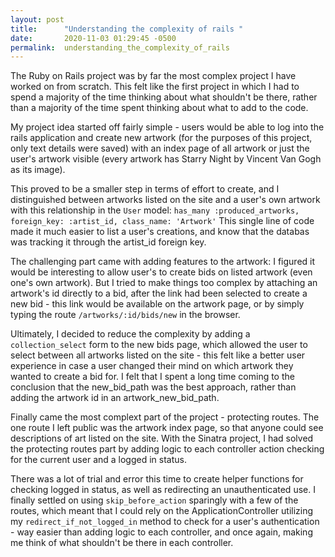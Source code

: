 ```yaml
---
layout: post
title:      "Understanding the complexity of rails "
date:       2020-11-03 01:29:45 -0500
permalink:  understanding_the_complexity_of_rails
---
```



The Ruby on Rails project was by far the most complex project I have worked on from scratch. This felt like the first project in which I had to spend a majority of the time thinking about what shouldn't be there, rather than a majority of the time spent thinking about what to add to the code.

My project idea started off fairly simple - users would be able to log into the rails application and create new artwork (for the purposes of this project, only text details were saved) with an index page of all artwork or just the user's artwork visible (every artwork has Starry Night by Vincent Van Gogh as its image).

This proved to be a smaller step in terms of effort to create, and I distinguished between artworks listed on the site and a user's own artwork with this relationship in the `User` model:
`has_many :produced_artworks, foreign_key: :artist_id, class_name: 'Artwork'`
This single line of code made it much easier to list a user's creations, and know that the databas was tracking it through the artist_id foreign key. 

The challenging part came with adding features to the artwork: I figured it would be interesting to allow user's to create bids on listed artwork (even one's own artwork). But I tried to make things too complex by attaching an artwork's id directly to a bid, after the link had been selected to create a new bid - this link would be available on the artwork page, or by simply typing the route `/artworks/:id/bids/new` in the browser.

Ultimately, I decided to reduce the complexity by adding a `collection_select` form to the new bids page, which allowed the user to select between all artworks listed on the site - this felt like a better user experience in case a user changed their mind on which artwork they wanted to create a bid for. I felt that I spent a long time coming to the conclusion that the new_bid_path was the best approach, rather than adding the artwork id in an artwork_new_bid_path.

Finally came the most complext part of the project - protecting routes. The one route I left public was the artwork index page, so that anyone could see descriptions of art listed on the site. With the Sinatra project, I had solved the protecting routes part by adding logic to each controller action checking for the current user and a logged in status.

There was a lot of trial and error this time to create helper functions for checking logged in status, as well as redirecting an unauthenticated use. I finally settled on using `skip_before_action` sparingly with a few of the routes, which meant that I could rely on the ApplicationController utilizing my `redirect_if_not_logged_in` method to check for a user's authentication - way easier than adding logic to each controller, and once again, making me think of what shouldn't be there in each controller.
